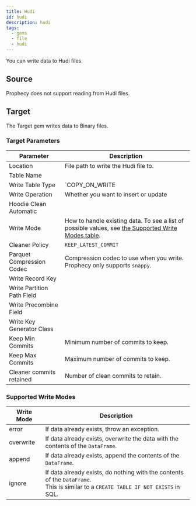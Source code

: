 ```yaml
---
title: Hudi
id: hudi
description: hudi
tags:
  - gems
  - file
  - hudi
---
```


You can write data to Hudi files.

## Source

Prophecy does not support reading from Hudi files.

## Target

The Target gem writes data to Binary files.

### Target Parameters

| Parameter                  | Description                                                                                                                   |
| -------------------------- | ----------------------------------------------------------------------------------------------------------------------------- |
| Location                   | File path to write the Hudi file to.                                                                                          |
| Table Name                 |                                                                                                                               |
| Write Table Type           | `COPY_ON_WRITE                                                                                                                |
| Write Operation            | Whether you want to insert or update                                                                                          |
| Hoodie Clean Automatic     |                                                                                                                               |
| Write Mode                 | How to handle existing data. To see a list of possible values, see [the Supported Write Modes table](#supported-write-modes). |
| Cleaner Policy             | `KEEP_LATEST_COMMIT`                                                                                                          |
| Parquet Compression Codec  | Compression codec to use when you write. <br/>Prophecy only supports `snappy`.                                                |
| Write Record Key           |                                                                                                                               |
| Write Partition Path Field |                                                                                                                               |
| Write Precombine Field     |                                                                                                                               |
| Write Key Generator Class  |                                                                                                                               |
| Keep Min Commits           | Minimum number of commits to keep.                                                                                            |
| Keep Max Commits           | Maximum number of commits to keep.                                                                                            |
| Cleaner commits retained   | Number of clean commits to retain.                                                                                            |

### Supported Write Modes

| Write Mode | Description                                                                                                                             |
| ---------- | --------------------------------------------------------------------------------------------------------------------------------------- |
| error      | If data already exists, throw an exception.                                                                                             |
| overwrite  | If data already exists, overwrite the data with the contents of the `DataFrame`.                                                        |
| append     | If data already exists, append the contents of the `DataFrame`.                                                                         |
| ignore     | If data already exists, do nothing with the contents of the `DataFrame`. <br/>This is similar to a `CREATE TABLE IF NOT EXISTS` in SQL. |
